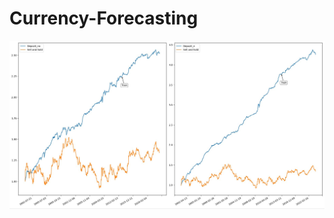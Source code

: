 # Currency-Forecasting

![Cumulative balance charts](https://github.com/quant12345/Currency-Forecasting/blob/main/balance.jpg)
